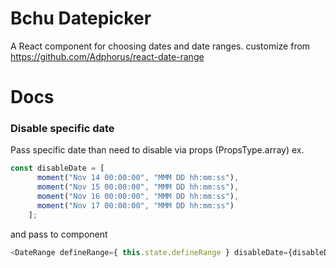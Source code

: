 # Bchu Datepicker
A React component for choosing dates and date ranges. customize from https://github.com/Adphorus/react-date-range

# Docs
### Disable specific date
Pass specific date than need to disable via props (PropsType.array)
ex.
```javascript
const disableDate = [
      moment("Nov 14 00:00:00", "MMM DD hh:mm:ss"),
      moment("Nov 15 00:00:00", "MMM DD hh:mm:ss"),
      moment("Nov 16 00:00:00", "MMM DD hh:mm:ss"),
      moment("Nov 17 00:00:00", "MMM DD hh:mm:ss")
    ];
```

and pass to component 

```javascript
<DateRange defineRange={ this.state.defineRange } disableDate={disableDate}/>
```

